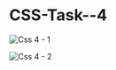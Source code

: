 # CSS-Task--4


![Css 4 - 1](https://user-images.githubusercontent.com/66555692/87565529-61db7380-c6df-11ea-98f7-6341e2e65d92.png)


![Css 4 - 2](https://user-images.githubusercontent.com/66555692/87551327-d2799480-c6cd-11ea-9dc4-557b793e5e70.png)

